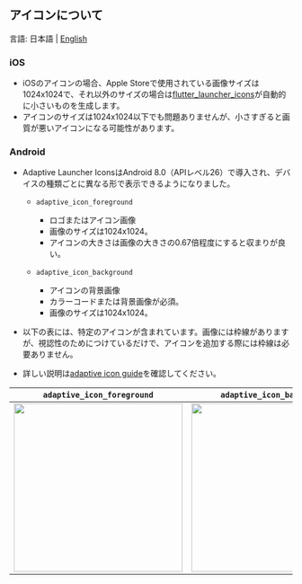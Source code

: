 ## アイコンについて

言語: 日本語 | [English](/.github/initialization/en/ABOUT_ICON.md)

### iOS

- iOSのアイコンの場合、Apple Storeで使用されている画像サイズは1024x1024で、それ以外のサイズの場合は[flutter_launcher_icons]が自動的に小さいものを生成します。
- アイコンのサイズは1024x1024以下でも問題ありませんが、小さすぎると画質が悪いアイコンになる可能性があります。

### Android

- Adaptive Launcher IconsはAndroid 8.0（APIレベル26）で導入され、デバイスの種類ごとに異なる形で表示できるようになりました。
  - `adaptive_icon_foreground`
    - ロゴまたはアイコン画像
    - 画像のサイズは1024x1024。
    - アイコンの大きさは画像の大きさの0.67倍程度にすると収まりが良い。

  - `adaptive_icon_background`
    - アイコンの背景画像
    - カラーコードまたは背景画像が必須。
    - 画像のサイズは1024x1024。

- 以下の表には、特定のアイコンが含まれています。画像には枠線がありますが、視認性のためにつけているだけで、アイコンを追加する際には枠線は必要ありません。
- 詳しい説明は[adaptive icon guide]を確認してください。

|`adaptive_icon_foreground` | `adaptive_icon_background`|
|:--------------------------:|:--------------------------:|
| <img src="https://github.com/yumemi-inc/flutter-mobile-project-template/assets/67954894/0d1e1559-1600-4c12-aea6-2b4b234c7f41" width="300" /> | <img src="https://github.com/yumemi-inc/flutter-mobile-project-template/assets/67954894/521be3f1-945c-4c08-9c81-6f612679801c" width="300" /> |

<!-- Links -->

[flutter_launcher_icons]: https://pub.dev/packages/flutter_launcher_icons

[adaptive icon guide]: https://developer.android.com/guide/practices/ui_guidelines/icon_design_adaptive?hl=ja
